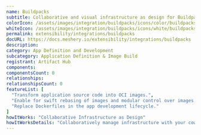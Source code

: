 ```yaml
---
name: Buildpacks
subtitle: Collaborative and visual infrastructure as design for Buildpacks
colorIcon: /assets/images/integration/buildpacks/icons/color/buildpacks-color.svg
whiteIcon: /assets/images/integration/buildpacks/icons/white/buildpacks-white.svg
permalink: extensibility/integrations/buildpacks
docURL: https://docs.meshery.io/extensibility/integrations/buildpacks
description: 
category: App Definition and Development
subcategory: Application Definition & Image Build
registrant: Artifact Hub
components: 
componentsCount: 0
relationships: 
relationshipsCount: 0
featureList: [
  "Transform application source code into OCI images.",
  "Enable for swift rebasing of images and modular control over images.",
  "Replace Dockerfiles in the app development lifecycle."
]
howItWorks: "Collaborative Infrastructure as Design"
howItWorksDetails: "Collaboratively manage infrastructure with your coworkers synchronously sharing the same designs."
---
```


